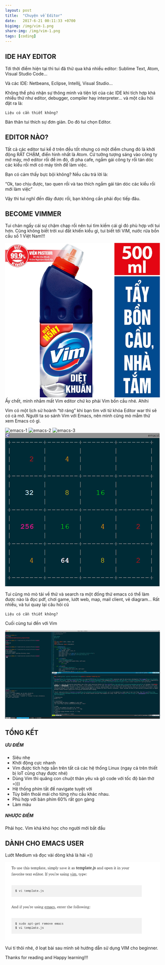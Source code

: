 ```yaml
---
layout: post
title:  "Chuyện về Editor"
date:   2017-6-21 00:11:33 +0700
bigimg: /img/vim-1.png
share-img: /img/vim-1.png
tags: [coding]
---
```


## IDE HAY EDITOR
Tới thời điểm hiện tại thì tui đã thử qua khá nhiều editor: Sublime Text, Atom, Visual Studio Code…

Và các IDE: Netbeans, Eclipse, Intellij, Visual Studio…

Không thể phủ nhận sự thông minh và tiện lợi của các IDE khi tích hợp khá nhiều thứ như editor, debugger, compiler hay interpreter… và một câu hỏi đặt ra là:

    Liệu có cần thiết không?

Bản thân tui thích sự đơn giản. Do đó tui chọn Editor.

## EDITOR NÀO?
Tất cả các editor tui kể ở trên đều tốt nhưng có một điểm chung đó là khởi động RẤT CHẬM, điển hình nhất là Atom. Cứ tưởng tượng sáng vào công ty mở máy, mở editor rồi để im đó, đi pha cafe, ngắm gái công ty rồi tán dóc các kiểu rồi mới có máy tính để làm việc.

Bạn có cảm thấy bực bội không? Nếu câu trả lời là:

“Ok, tao chịu được, tao quen rồi và tao thích ngắm gái tán dóc các kiểu rồi mới làm việc”

Vậy thì tui nghĩ đến đây được rồi, bạn không cần phải đọc tiếp đâu.
## BECOME VIMMER

Tui chán ngấy cái sự chậm chạp rồi nên tui tìm kiếm cái gì đó phù hợp với tui hơn. Cũng không biết trời xui đất khiến kiểu gì, tui biết tới VIM, nước rửa bồn cầu số 1 Việt Nam!!!

![vim-bon-cau](/img/vim-bon-cau.jpg)
Ấy chết, mình nhầm mất Vim editor chứ ko phải Vim bồn cầu nhé. Ahihi

Vim có một lịch sử hoành “tờ ráng” khi bạn tìm với từ khóa Editor war thì sẽ có cả mớ. Người ta so sánh Vim với Emacs, nên mình cũng mò mẫm thử xem Emacs có gì.

![emacs-1](/img/emacs-1.jpg)
![emacs-2](/img/emacs-2.jpg)
![emacs-3](/img/emacs-3.jpg)
![emacs-4](/img/emacs-4.png)

Tui cũng mò mò tải về thử  và search ra một đống thứ emacs có thể làm được nào là đọc pdf, chơi game, lướt web, map, mail client, vẽ diagram… Rất nhiều, và tui quay lại câu hỏi cũ

    Liệu có cần thiết không?

Cuối cùng tui đến với Vim

![vim-2](/img/vim-2.jpg)

## TỔNG KẾT

##### ƯU ĐIỂM
  - Siêu nhẹ
  - Khởi động cực nhanh
  - Vim được tích hợp sẵn trên tất cả các hệ thống Linux (ngay cả trên thiết bị IoT cũng chạy được nhé)
  - Dùng Vim thì quăng con chuột thân yêu và gõ code với tốc độ bàn thờ =)))
  - Hệ thống phím tắt để navigate tuyệt vời
  - Tùy biến thoải mái cho từng nhu cầu khác nhau.
  - Phù hợp với bàn phím 60% rất gọn gàng
  - Làm màu

##### NHƯỢC ĐIỂM
Phải học. Vim khá khó học cho người mới bắt đầu

## DÀNH CHO EMACS USER
Lướt Medium và đọc vài dòng khá là hài =))

![emacs-5](/img/emacs-5.png)


Vui tí thôi nhé, ở loạt bài sau mình sẽ hướng dẫn sử dụng VIM cho beginner.

Thanks for reading and Happy learning!!!
